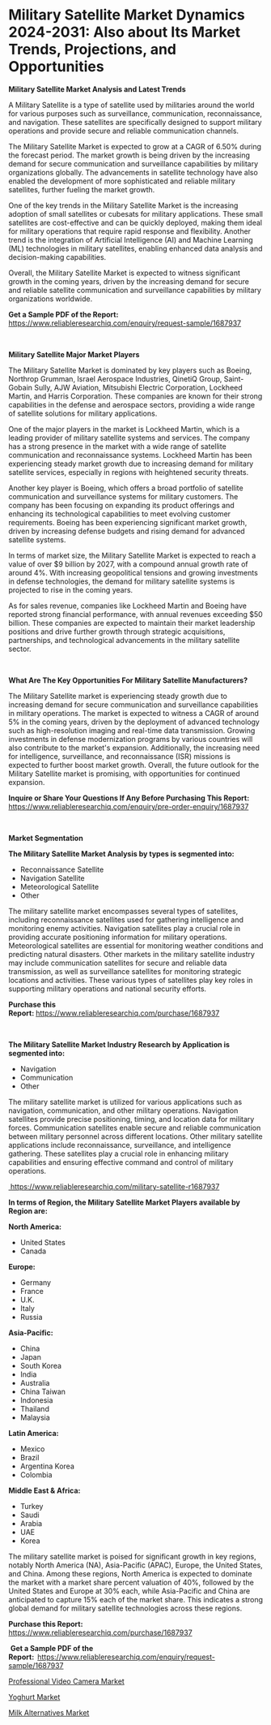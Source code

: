 <p><h1>Military Satellite Market Dynamics 2024-2031: Also about Its Market Trends, Projections, and Opportunities</h1></p><p><strong>Military Satellite Market Analysis and Latest Trends</strong></p>
<p><p>A Military Satellite is a type of satellite used by militaries around the world for various purposes such as surveillance, communication, reconnaissance, and navigation. These satellites are specifically designed to support military operations and provide secure and reliable communication channels.</p><p>The Military Satellite Market is expected to grow at a CAGR of 6.50% during the forecast period. The market growth is being driven by the increasing demand for secure communication and surveillance capabilities by military organizations globally. The advancements in satellite technology have also enabled the development of more sophisticated and reliable military satellites, further fueling the market growth.</p><p>One of the key trends in the Military Satellite Market is the increasing adoption of small satellites or cubesats for military applications. These small satellites are cost-effective and can be quickly deployed, making them ideal for military operations that require rapid response and flexibility. Another trend is the integration of Artificial Intelligence (AI) and Machine Learning (ML) technologies in military satellites, enabling enhanced data analysis and decision-making capabilities.</p><p>Overall, the Military Satellite Market is expected to witness significant growth in the coming years, driven by the increasing demand for secure and reliable satellite communication and surveillance capabilities by military organizations worldwide.</p></p>
<p><strong>Get a Sample PDF of the Report:&nbsp;</strong> <a href="https://www.reliableresearchiq.com/enquiry/request-sample/1687937">https://www.reliableresearchiq.com/enquiry/request-sample/1687937</a></p>
<p>&nbsp;</p>
<p><strong>Military Satellite Major Market Players</strong></p>
<p><p>The Military Satellite Market is dominated by key players such as Boeing, Northrop Grumman, Israel Aerospace Industries, QinetiQ Group, Saint-Gobain Sully, AJW Aviation, Mitsubishi Electric Corporation, Lockheed Martin, and Harris Corporation. These companies are known for their strong capabilities in the defense and aerospace sectors, providing a wide range of satellite solutions for military applications.</p><p>One of the major players in the market is Lockheed Martin, which is a leading provider of military satellite systems and services. The company has a strong presence in the market with a wide range of satellite communication and reconnaissance systems. Lockheed Martin has been experiencing steady market growth due to increasing demand for military satellite services, especially in regions with heightened security threats.</p><p>Another key player is Boeing, which offers a broad portfolio of satellite communication and surveillance systems for military customers. The company has been focusing on expanding its product offerings and enhancing its technological capabilities to meet evolving customer requirements. Boeing has been experiencing significant market growth, driven by increasing defense budgets and rising demand for advanced satellite systems.</p><p>In terms of market size, the Military Satellite Market is expected to reach a value of over $9 billion by 2027, with a compound annual growth rate of around 4%. With increasing geopolitical tensions and growing investments in defense technologies, the demand for military satellite systems is projected to rise in the coming years.</p><p>As for sales revenue, companies like Lockheed Martin and Boeing have reported strong financial performance, with annual revenues exceeding $50 billion. These companies are expected to maintain their market leadership positions and drive further growth through strategic acquisitions, partnerships, and technological advancements in the military satellite sector.</p></p>
<p>&nbsp;</p>
<p><strong>What Are The Key Opportunities For Military Satellite Manufacturers?</strong></p>
<p><p>The Military Satellite market is experiencing steady growth due to increasing demand for secure communication and surveillance capabilities in military operations. The market is expected to witness a CAGR of around 5% in the coming years, driven by the deployment of advanced technology such as high-resolution imaging and real-time data transmission. Growing investments in defense modernization programs by various countries will also contribute to the market's expansion. Additionally, the increasing need for intelligence, surveillance, and reconnaissance (ISR) missions is expected to further boost market growth. Overall, the future outlook for the Military Satellite market is promising, with opportunities for continued expansion.</p></p>
<p><strong>Inquire or Share Your Questions If Any Before Purchasing This Report:</strong> <a href="https://www.reliableresearchiq.com/enquiry/pre-order-enquiry/1687937">https://www.reliableresearchiq.com/enquiry/pre-order-enquiry/1687937</a></p>
<p>&nbsp;</p>
<p><strong>Market Segmentation</strong></p>
<p><strong>The Military Satellite Market Analysis by types is segmented into:</strong></p>
<p><ul><li>Reconnaissance Satellite</li><li>Navigation Satellite</li><li>Meteorological Satellite</li><li>Other</li></ul></p>
<p><p>The military satellite market encompasses several types of satellites, including reconnaissance satellites used for gathering intelligence and monitoring enemy activities. Navigation satellites play a crucial role in providing accurate positioning information for military operations. Meteorological satellites are essential for monitoring weather conditions and predicting natural disasters. Other markets in the military satellite industry may include communication satellites for secure and reliable data transmission, as well as surveillance satellites for monitoring strategic locations and activities. These various types of satellites play key roles in supporting military operations and national security efforts.</p></p>
<p><strong>Purchase this Report:&nbsp;</strong><a href="https://www.reliableresearchiq.com/purchase/1687937">https://www.reliableresearchiq.com/purchase/1687937</a></p>
<p>&nbsp;</p>
<p><strong>The Military Satellite Market Industry Research by Application is segmented into:</strong></p>
<p><ul><li>Navigation</li><li>Communication</li><li>Other</li></ul></p>
<p><p>The military satellite market is utilized for various applications such as navigation, communication, and other military operations. Navigation satellites provide precise positioning, timing, and location data for military forces. Communication satellites enable secure and reliable communication between military personnel across different locations. Other military satellite applications include reconnaissance, surveillance, and intelligence gathering. These satellites play a crucial role in enhancing military capabilities and ensuring effective command and control of military operations.</p></p>
<p><a href="https://www.reliableresearchiq.com/military-satellite-r1687937">&nbsp;https://www.reliableresearchiq.com/military-satellite-r1687937</a></p>
<p><strong>In terms of Region, the Military Satellite Market Players available by Region are:</strong></p>
<p>
    <p> <strong> North America: </strong>
        <ul>
            <li>United States</li>
            <li>Canada</li>
        </ul>
        </p> 
    <p> <strong> Europe: </strong>
        <ul>
            <li>Germany</li>
            <li>France</li>
            <li>U.K.</li>
            <li>Italy</li>
            <li>Russia</li>
        </ul>
        </p> 
    <p> <strong> Asia-Pacific: </strong>
        <ul>
            <li>China</li>
            <li>Japan</li>
            <li>South Korea</li>
            <li>India</li>
            <li>Australia</li>
            <li>China Taiwan</li>
            <li>Indonesia</li>
            <li>Thailand</li>
            <li>Malaysia</li>
        </ul>
        </p> 
    <p> <strong> Latin America: </strong>
        <ul>
            <li>Mexico</li>
            <li>Brazil</li>
            <li>Argentina Korea</li>
            <li>Colombia</li>
        </ul>
        </p> 
    <p> <strong> Middle East & Africa: </strong>
        <ul>
            <li>Turkey</li>
            <li>Saudi</li>
            <li>Arabia</li>
            <li>UAE</li>
            <li>Korea</li>
        </ul>
    </p>
    </p>
<p><p>The military satellite market is poised for significant growth in key regions, notably North America (NA), Asia-Pacific (APAC), Europe, the United States, and China. Among these regions, North America is expected to dominate the market with a market share percent valuation of 40%, followed by the United States and Europe at 30% each, while Asia-Pacific and China are anticipated to capture 15% each of the market share. This indicates a strong global demand for military satellite technologies across these regions.</p></p>
<p><strong>Purchase this Report: </strong><a href="https://www.reliableresearchiq.com/purchase/1687937">https://www.reliableresearchiq.com/purchase/1687937</a></p>
<p>&nbsp;<strong>Get a Sample PDF of the Report:&nbsp;&nbsp;</strong><a href="https://www.reliableresearchiq.com/enquiry/request-sample/1687937">https://www.reliableresearchiq.com/enquiry/request-sample/1687937</a></p>
<p><strong></strong></p>
<p><p><a href="https://github.com/niyotibauri9/Market-Research-Report-List-1/blob/main/professional-video-camera-market.md">Professional Video Camera Market</a></p><p><a href="https://medium.com/@paullawrence644/global-yoghurt-industry-types-applications-market-players-regional-growth-analysis-and-future-1d949a049b8c">Yoghurt Market</a></p><p><a href="https://medium.com/@bryaneal908/milk-alternatives-market-forecasts-market-trends-and-impact-analysis-2024-2031-a3bdfd030028">Milk Alternatives Market</a></p></p>